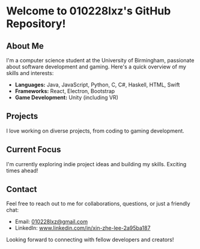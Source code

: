 # Welcome to 010228lxz's GitHub Repository!

## About Me
I'm a computer science student at the University of Birmingham, passionate about software development and gaming. Here's a quick overview of my skills and interests:

- **Languages:** Java, JavaScript, Python, C, C#, Haskell, HTML, Swift
- **Frameworks:** React, Electron, Bootstrap
- **Game Development:** Unity (including VR)

## Projects
I love working on diverse projects, from coding to gaming development. 

## Current Focus
I'm currently exploring indie project ideas and building my skills. Exciting times ahead!

## Contact
Feel free to reach out to me for collaborations, questions, or just a friendly chat:

- Email: 010228lxz@gmail.com
- LinkedIn: www.linkedin.com/in/xin-zhe-lee-2a95ba187

Looking forward to connecting with fellow developers and creators!

<!---
010228lxz/010228lxz is a ✨ special ✨ repository because its `README.md` (this file) appears on your GitHub profile.
You can click the Preview link to take a look at your changes.
--->

